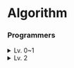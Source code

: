 # Algorithm

### Programmers

<details><summary>Lv. 0~1</summary>
    <ul>
    <li><a href="programmers/lv1/옹알이.py">옹알이</a></li>
    <li><a href="programmers/lv1/성격유형검사하기.py">성격 유형 검사하기</a></li>
    <li><a href="programmers/lv1/신고결과받기.py">신고 결과 받기</a></li>
    <li><a href="programmers/lv1/가장가까운같은글자.py">가장 가까운 같은 글자</a></li>
    <li><a href="programmers/lv1/문자열나누기.py">문자열 나누기</a></li>
    <li><a href="programmers/lv1/푸드파이트대회.py">푸드 파이트 대회</a></li>
    <li><a href="programmers/lv1/숫자짝꿍.py">숫자 짝꿍</a></li>
    <li><a href="programmers/lv1/숫자문자열과영단어.py">숫자 문자열과 영단어</a></li>
    <li><a href="programmers/lv1/크기가작은부분문자열.py">크기가 작은 부분 문자열</a></li>
    <li><a href="programmers/lv1/신규아이디추천.py">신규 아이디 추천</a></li>
    <li><a href="programmers/lv1/추억점수.py">추억 점수</a></li>
    <li><a href="programmers/lv1/가운데 글자 가져오기.py">가운데 글자 가져오기</a></li>
    <li><a href="programmers/lv1/문자열내p와y의개수.py">문자열 내 p와 y의 개수</a></li>
    <li><a href="programmers/lv1/문자열내림차순으로배치하기.py">문자열 내림차순으로 배치하기</a></li>
    <li><a href="programmers/lv1/문자열다루기기본.py">문자열 다루기 기본</a></li>
    <li><a href="programmers/lv1/서울에서김서방찾기.py">서울에서 김서방 찾기</a></li>
    <li><a href="programmers/lv1/안전지대.py">안전지대</a></li>
    <li><a href="programmers/lv1/삼각형의완성조건.py">삼각형의완성조건</a></li>
    <li><a href="programmers/lv1/햄버거만들기.py">햄버거 만들기</a></li>
    <li><a href="programmers/lv1/자릿수더하기.py">자릿수 더하기</a></li>
    <li><a href="programmers/lv1/삼총사.py">삼총사</a></li>
    <li><a href="programmers/lv1/기사단원의무기.py">기사단원의 무기</a></li>
    <li><a href="programmers/lv1/콜라문제.py">콜라 문제</a></li>
    <li><a href="programmers/lv1/나머지가1이되는수찾기.py">나머지가 1이 되는 수 찾기</a></li>
    <li><a href="programmers/lv1/최소직사각형.py">최소 직사각형</a></li>
    <li><a href="programmers/lv1/없는숫자더하기.py">없는 숫자 더하기</a></li>
    <li><a href="programmers/lv1/부족한금액계산하기.py">부족한 금액 계산하기</a></li>
    <li><a href="programmers/lv1/같은숫자는싫어.py">같은 숫자는 싫어</a></li>
    <li><a href="programmers/lv1/로또의최고순위와최저순위.py">로또의 최고순위와 최저순위</a></li>
    <li><a href="programmers/lv1/음양더하기.py">음양 더하기</a></li>
    <li><a href="programmers/lv1/내적.py">내적</a></li>
    <li><a href="programmers/lv1/3진법뒤집기.py">3진법 뒤집기</a></li>
    <li><a href="programmers/lv1/키패드누르기.py">키패드 누르기</a></li>
    <li><a href="programmers/lv1/폰켓몬.py">폰켓몬</a></li>
    <li><a href="programmers/lv1/크레인인형뽑기게임.py">크레인 인형 뽑기 게임</a></li>
    <li><a href="programmers/lv1/공원산책.py">공원 산책</a></li>
    <li><a href="programmers/lv1/2016년.py">2016년</a></li>
    <li><a href="programmers/lv1/카드뭉치.py">카드뭉치</a></li>
    <li><a href="programmers/lv1/두정수사이의합.py">두정수사이의합</a></li>
    <li><a href="programmers/lv1/소수찾기_에라토스테너스의체.py">소수찾기 - 에라토스테너스의 체</a></li>
    <li><a href="programmers/lv1/배열뒤집기.py">배열뒤집기</a></li>
    <li><a href="programmers/lv1/명예의전당`.py">명예의 전당</a></li>
    <li><a href="programmers/lv1/과일장수.py">과일 장수</a></li>
    <li><a href="programmers/lv1/두개뽑아서더하기.py">두 개 뽑아서 더하기</a></li>
    <li><a href="programmers/lv1/달리기경주.py">달리기 경주</a></li>
    <li><a href="programmers/lv1/나누어떨어지는숫자배열.py">나누어 떨어지는 숫자 배열</a></li>
    <li><a href="programmers/lv1/정수제곱근판별.py">정수 제곱근 판별</a></li>
    <li><a href="programmers/lv1/수박수박수.py">수박수박수</a></li>
    <li><a href="programmers/lv1/문자열을정수로바꾸기.py">문자열을 정수로 바꾸기</a></li>
    <li><a href="programmers/lv1/시저암호.py">시저암호</a></li>
    <li><a href="programmers/lv1/약수의합.py">약수의 합</a></li>
    <li><a href="programmers/lv1/문자열내마음대로정렬하기.py">문자열 내 마음대로 정렬하기</a></li>
    <li><a href="programmers/lv1/자연수뒤집어배열로만들기.py">자연수 뒤집어 배열로 만들기</a></li>
    </ul>
</details>
<details><summary>Lv. 2</summary>
    <ul>
    <li><a href="programmers/lv2/할인행사.py">할인 행사</a></li>
    <li><a href="programmers/lv2/귤고르기.py">귤 고르기</a></li>
    <li><a href="programmers/lv2/점찍기.py">점찍기</a></li>
    </ul>
</details>
